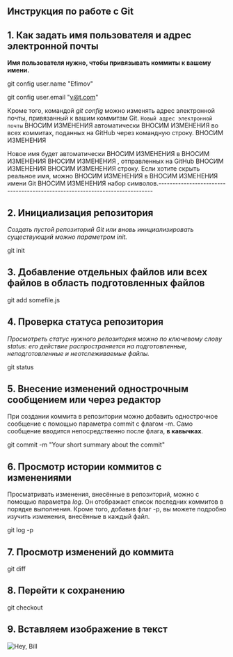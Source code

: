 ## Инструкция по работе с Git

## 1. Как задать имя пользователя и адрес электронной почты

**Имя пользователя нужно, чтобы привязывать коммиты к вашему имени.**

git config user.name "Efimov"

git config user.email "v@t.com"

Кроме того, командой *git config* можно изменять адрес электронной почты, привязанный к вашим коммитам Git. `Новый адрес электронной почты` ВНОСИМ ИЗМЕНЕНИЯ  автоматически ВНОСИМ ИЗМЕНЕНИЯ  во всех  коммитах,  поданных на GitHub через командную строку. ВНОСИМ ИЗМЕНЕНИЯ 

Новое имя   будет автоматически ВНОСИМ ИЗМЕНЕНИЯ  в ВНОСИМ ИЗМЕНЕНИЯ  ВНОСИМ ИЗМЕНЕНИЯ , отправленных на GitHub ВНОСИМ ИЗМЕНЕНИЯ  ВНОСИМ ИЗМЕНЕНИЯ  строку. Если хотите скрыть реальное имя, можно ВНОСИМ ИЗМЕНЕНИЯ  в ВНОСИМ ИЗМЕНЕНИЯ  имени Git ВНОСИМ ИЗМЕНЕНИЯ  набор символов.---------------------------------------------------------------------------- 

## 2. Инициализация репозитория

*Создать пустой репозиторий Git или вновь инициализировать существующий можно параметром init.*

git init

## 3. Добавление отдельных файлов или всех файлов в область подготовленных файлов

git add somefile.js

## 4. Проверка статуса репозитория

*Просмотреть статус нужного репозитория можно по ключевому слову status: его действие распространяется на подготовленные, неподготовленные и неотслеживаемые файлы.*

git status

## 5. Внесение изменений однострочным сообщением или через редактор

При создании коммита в репозитории можно добавить однострочное сообщение с помощью параметра commit с флагом -m. Само сообщение вводится непосредственно после флага, **в кавычках**.

git commit -m "Your short summary about the commit"

## 6. Просмотр истории коммитов с изменениями

Просматривать изменения, внесённые в репозиторий, можно с помощью параметра *log*. Он отображает список последних коммитов в порядке выполнения. Кроме того, добавив флаг -p, вы можете подробно изучить изменения, внесённые в каждый файл.

git log -p

## 7. Просмотр изменений до коммита

git diff

## 8. Перейти к сохранению

git checkout

## 9. Вставляем изображение в текст

![Hey, Bill](cat1.jpg)


